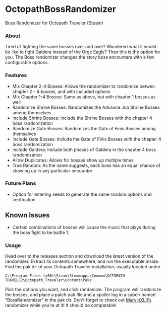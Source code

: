 # OctopathBossRandomizer
Boss Randomizer for Octopath Traveler (Steam)

### About
Tired of fighting the same bosses over and over? Wondered what it would be like to fight Galdera instead of the Orge Eagle? 
Than this is the option for you. The Boss randomizer changes the story boss encounters with a few configurable options. 

### Features
- Mix Chapter 2-4 Bosses: Allows the randomizer to randomize betwen chapter 2 - 4 bosses, and with included options
- Mix Chapter 1-4 Bosses: Same as above, but with chapter 1 bosses as well
- Randomize Shrine Bosses: Randomizes the Advance Job Shrine Bosses among themselves
- Include Shrine Bosses: Include the Shrine Bosses with the chapter 4 boss randomization
- Randomize Gate Bosses: Randomizes the Gate of Finis Bosses among themselves
- Include Gate Bosses: Include the Gate of Finis Bosses with the chapter 4 boss randomization
- Include Galdera: Include both phases of Galdera in the chapter 4 boss randomization
- Allow Duplicates: Allows for bosses show up multiple times
- True Random: As the name suggests, each boss has an equal chance of showing up in any particular encounter

### Future Plans

- Option for entering seeds to generate the same random options and verification

## Known Issues

- Certain combinations of bosses will cause the music that plays during the boss fight to be battle 1.

### Usage
Head over to the releases section and download the latest version of the randomizer. Extract its contents somewhere, and run the executable inside.  
Find the pak dir of your Octopath Traveler installation, usually located under
```
C:\Program Files (x86)\Steam\Steamapps\Common\OCTOPATH TRAVELER\Octopath_Traveler\Content\Paks
```
Pick the options you want, and click randomize. The program will randomize the bosses, and place a patch pak file and a spoiler log in a subdir
named "BossRandomizer" in the pak dir.
Don't forget to check out [MarvinXLII's](https://github.com/MarvinXLII/OctopathTravelerJobRandomizer) randomizer 
while you're at it! It should be compatable!